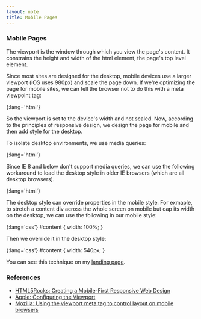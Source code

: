```yaml
---
layout: note
title: Mobile Pages
---
```


### Mobile Pages ###

The viewport is the window through which you view the page's content. It constrains the height and width of the html element, the page's top level element.

Since most sites are designed for the desktop, mobile devices use a larger viewport (iOS uses 980px) and scale the page down. If we're optimizing the page for mobile sites, we can tell the browser not to do this with a meta viewpoint tag:

{:lang='html'}
    <meta name="viewport"
        content="width=device-width, initial-scale=1" />

So the viewport is set to the device's width and not scaled. Now, according to the principles of responsive design, we design the page for mobile and then add style for the desktop.

To isolate desktop environments, we use media queries:

{:lang='html'}
    <link href="main.css" media="screen, handheld"
        rel="stylesheet" type="text/css" />
    <link href="desktop.css" media="screen and (min-width: 540px)"
        rel="stylesheet" type="text/css" />

Since IE 8 and below don't support media queries, we can use the following workaround to load the desktop style in older IE browsers (which are all desktop browsers).

{:lang='html'}
    <!--[if (lt IE 9)&(!IEMobile)]>
    <link href="desktop.css" rel="stylesheet" type="text/css" />
    <![endif]-->

The desktop style can override properties in the mobile style. For exmaple, to stretch a content div across the whole screen on mobile but cap its width on the desktop, we can use the following in our mobile style:
  
{:lang='css'}
    #content {
      width: 100%;
    }

Then we override it in the desktop style:

{:lang='css'}
    #content {
      width: 540px;
    }

You can see this technique on my [landing page](https://github.com/theandrewdavis/theandrewdavis.github.com).

### References ###

* [HTML5Rocks: Creating a Mobile-First Responsive Web Design](http://www.html5rocks.com/en/mobile/responsivedesign/)
* [Apple: Configuring the Viewport](https://developer.apple.com/library/safari/#documentation/AppleApplications/Reference/SafariWebContent/UsingtheViewport/UsingtheViewport.html)
* [Mozilla: Using the viewport meta tag to control layout on mobile browsers](https://developer.mozilla.org/en-US/docs/Mobile/Viewport_meta_tag)
